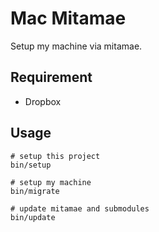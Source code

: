 # Mac Mitamae

Setup my machine via mitamae.

## Requirement

- Dropbox

## Usage

```
# setup this project
bin/setup

# setup my machine
bin/migrate

# update mitamae and submodules
bin/update
```

